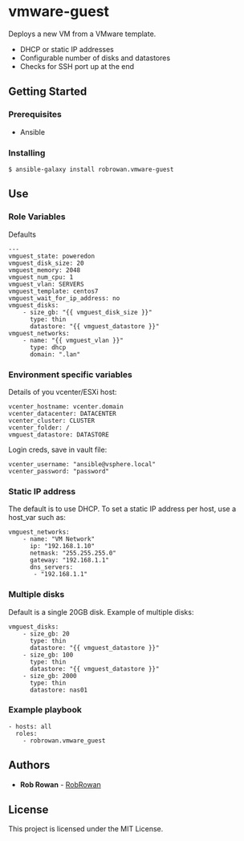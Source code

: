 # vmware-guest

Deploys a new VM from a VMware template.

* DHCP or static IP addresses
* Configurable number of disks and datastores
* Checks for SSH port up at the end

## Getting Started

### Prerequisites

* Ansible

### Installing

```
$ ansible-galaxy install robrowan.vmware-guest
```

## Use

### Role Variables

Defaults

```
---
vmguest_state: poweredon
vmguest_disk_size: 20
vmguest_memory: 2048
vmguest_num_cpu: 1
vmguest_vlan: SERVERS
vmguest_template: centos7
vmguest_wait_for_ip_address: no
vmguest_disks:
    - size_gb: "{{ vmguest_disk_size }}"
      type: thin
      datastore: "{{ vmguest_datastore }}"
vmguest_networks:
    - name: "{{ vmguest_vlan }}"
      type: dhcp
      domain: ".lan"
```

### Environment specific variables

Details of you vcenter/ESXi host:

```
vcenter_hostname: vcenter.domain
vcenter_datacenter: DATACENTER
vcenter_cluster: CLUSTER
vcenter_folder: /
vmguest_datastore: DATASTORE
```

Login creds, save in vault file:

```
vcenter_username: "ansible@vsphere.local"
vcenter_password: "password"
```

### Static IP address

The default is to use DHCP. To set a static IP address per host, use a host_var such as:
```
vmguest_networks:
    - name: "VM Network"
      ip: "192.168.1.10"
      netmask: "255.255.255.0"
      gateway: "192.168.1.1"
      dns_servers:
       - "192.168.1.1"
```

### Multiple disks

Default is a single 20GB disk. Example of multiple disks:

```
vmguest_disks:
    - size_gb: 20
      type: thin
      datastore: "{{ vmguest_datastore }}"
    - size_gb: 100
      type: thin
      datastore: "{{ vmguest_datastore }}"
    - size_gb: 2000
      type: thin
      datastore: nas01
```

### Example playbook

```
- hosts: all
  roles:
    - robrowan.vmware_guest
```

## Authors

* **Rob Rowan** - [RobRowan](https://github.com/robrowan)

## License

This project is licensed under the MIT License.
